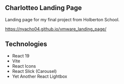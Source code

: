 ## Charlotteo Landing Page
Landing page for my final project from Holberton School.

https://nyacho04.github.io/vmware_landing_page/

##  Technologies

- React 19
- Vite
- React Icons
- React Slick (Carousel)
- Yet Another React Lightbox